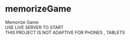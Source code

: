 # memorizeGame
Memorize Game  
USE LIVE SERVER TO START  
THIS PROJECT IS NOT ADAPTIVE FOR PHONES , TABLETS
